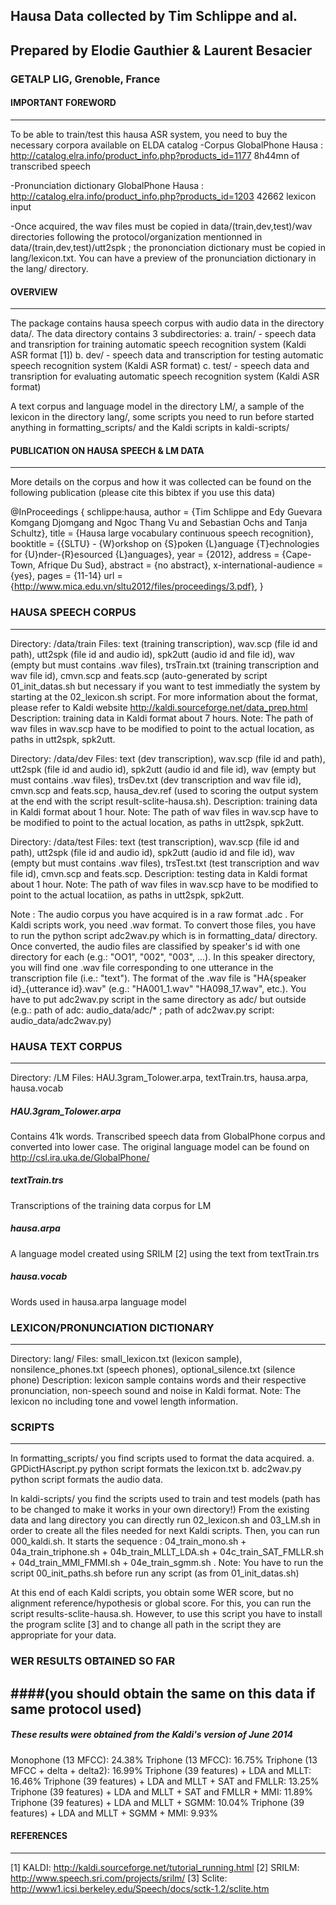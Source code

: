 
## Hausa Data collected by Tim Schlippe and al.
## Prepared by Elodie Gauthier & Laurent Besacier
### GETALP LIG, Grenoble, France



#### IMPORTANT FOREWORD
------------------------------------------------------------------------------------
To be able to train/test this hausa ASR system, you need to buy the necessary corpora available on ELDA catalog
-Corpus GlobalPhone Hausa :  http://catalog.elra.info/product_info.php?products_id=1177 
8h44mn of transcribed speech

-Pronunciation dictionary GlobalPhone Hausa :  http://catalog.elra.info/product_info.php?products_id=1203 
42662 lexicon input

-Once acquired, the wav files must be copied in data/(train,dev,test)/wav directories following the protocol/organization mentionned in data/(train,dev,test)/utt2spk ; the prononciation dictionary must be copied in lang/lexicon.txt. You can have a preview of the pronunciation dictionary in the lang/ directory.

#### OVERVIEW
------------------------------------------------------------------------------------
The package contains hausa speech corpus with audio data in the directory data/. The data directory contains 3 subdirectories:
a. train/ - speech data and transription for training automatic speech recognition system (Kaldi ASR format [1])
b. dev/ - speech data and transcription for testing automatic speech recognition system (Kaldi ASR format) 
c. test/ - speech data and transription for evaluating automatic speech recognition system (Kaldi ASR format)

A text corpus and language model in the directory LM/, a sample of the lexicon in the directory lang/, some scripts you need to run before started anything in formatting_scripts/ and the Kaldi scripts in kaldi-scripts/ 
 
#### PUBLICATION ON HAUSA SPEECH & LM DATA
------------------------------------------------------------------------------------
More details on the corpus and how it was collected can be found on the following publication (please cite this bibtex if you use this data)

 @InProceedings { schlippe:hausa,
  author = {Tim Schlippe and Edy Guevara Komgang Djomgang and Ngoc Thang Vu and Sebastian Ochs and Tanja Schultz},
  title = {Hausa large vocabulary continuous speech recognition},
  booktitle = {{SLTU} - {W}orkshop on {S}poken {L}anguage {T}echnologies for {U}nder-{R}esourced {L}anguages},
  year = {2012},
  address = {Cape-Town, Afrique Du Sud},
  abstract = {no abstract},
  x-international-audience = {yes},
  pages = {11-14}
  url = {http://www.mica.edu.vn/sltu2012/files/proceedings/3.pdf},
}

### HAUSA SPEECH CORPUS
------------------------------------------------------------------------------------
Directory: /data/train
Files: text (training transcription), wav.scp (file id and path), utt2spk (file id and audio id), spk2utt (audio id and file id), wav (empty but must contains .wav files), trsTrain.txt (training transcription and wav file id), cmvn.scp and feats.scp (auto-generated by script 01_init_datas.sh but necessary if you want to test immediatly the system by starting at the 02_lexicon.sh script. 
For more information about the format, please refer to Kaldi website http://kaldi.sourceforge.net/data_prep.html
Description: training data in Kaldi format about 7 hours. 
Note: The path of wav files in wav.scp have to be modified to point to the actual location, as paths in utt2spk, spk2utt.

Directory: /data/dev
Files: text (dev transcription), wav.scp (file id and path), utt2spk (file id and audio id), spk2utt (audio id and file id), wav (empty but must contains .wav files), trsDev.txt (dev transcription and wav file id), cmvn.scp and feats.scp, hausa_dev.ref (used to scoring the output system at the end with the script result-sclite-hausa.sh).
Description: training data in Kaldi format about 1 hour. 
Note: The path of wav files in wav.scp have to be modified to point to the actual location, as paths in utt2spk, spk2utt.

Directory: /data/test
Files: text (test transcription), wav.scp (file id and path), utt2spk (file id and audio id), spk2utt (audio id and file id), wav (empty but must contains .wav files), trsTest.txt (test transcription and wav file id), cmvn.scp and feats.scp.
Description: testing data in Kaldi format about 1 hour.
Note: The path of wav files in wav.scp have to be modified to point to the actual locatiion, as paths in utt2spk, spk2utt. 

Note : The audio corpus you have acquired is in a raw format .adc . For Kaldi scripts work, you need .wav format. To convert those files, you have to run the python script adc2wav.py which is in formatting_data/ directory. Once converted, the  audio files are classified by speaker's id with one directory for each (e.g.: "OO1", "002", "003", ...). In this speaker directory, you will find one .wav file corresponding to one utterance in the transcription file (i.e.: "text"). The format of the .wav file is "HA{speaker id}_{utterance id}.wav" (e.g.: "HA001_1.wav" "HA098_17.wav", etc.). You have to put adc2wav.py script in the same directory as adc/ but outside (e.g.: path of adc: audio_data/adc/*   ;   path of adc2wav.py script: audio_data/adc2wav.py) 


### HAUSA TEXT CORPUS
------------------------------------------------------------------------------------
Directory: /LM
Files: HAU.3gram_Tolower.arpa, textTrain.trs, hausa.arpa, hausa.vocab

##### HAU.3gram_Tolower.arpa
Contains 41k words. Transcribed speech data from GlobalPhone corpus and converted into lower case. The original language model can be found on http://csl.ira.uka.de/GlobalPhone/
##### textTrain.trs
Transcriptions of the training data corpus for LM
##### hausa.arpa
A language model created using SRILM [2] using the text from textTrain.trs 
##### hausa.vocab
Words used in hausa.arpa language model 


### LEXICON/PRONUNCIATION DICTIONARY
------------------------------------------------------------------------------------
Directory: lang/
Files: small_lexicon.txt (lexicon sample), nonsilence_phones.txt (speech phones), optional_silence.txt (silence phone)
Description: lexicon sample contains words and their respective pronunciation, non-speech sound and noise in Kaldi format. 
Note: The lexicon no including tone and vowel length information.


### SCRIPTS
------------------------------------------------------------------------------------
In formatting_scripts/ you find scripts used to format the data acquired.
a. GPDictHAscript.py python script formats the lexicon.txt 
b. adc2wav.py python script formats the audio data. 

In kaldi-scripts/ you find the scripts used to train and test models
(path has to be changed to make it works in your own directory!)
From the existing data and lang directory you can directly run 02_lexicon.sh and 03_LM.sh in order to create all the files needed for next Kaldi scripts. Then, you can run 000_kaldi.sh. It starts the sequence : 04_train_mono.sh + 04a_train_triphone.sh + 04b_train_MLLT_LDA.sh + 04c_train_SAT_FMLLR.sh + 04d_train_MMI_FMMI.sh + 04e_train_sgmm.sh . 
Note: You have to run the script 00_init_paths.sh before run any script (as from 01_init_datas.sh)

At this end of each Kaldi scripts, you obtain some WER score, but no alignment reference/hypothesis or global score. For this, you can run the script results-sclite-hausa.sh. However, to use this script you have to install the program sclite [3] and to change all path in the script they are appropriate for your data.

 
### WER RESULTS OBTAINED SO FAR 
####(you should obtain the same on this data if same protocol used)
------------------------------------------------------------------------------------
##### These results were obtained from the Kaldi's version of June 2014
Monophone (13 MFCC): 24.38% 
Triphone (13 MFCC): 16.75%
Triphone (13 MFCC + delta + delta2): 16.99%
Triphone (39 features) + LDA and MLLT: 16.46% 
Triphone (39 features) + LDA and MLLT + SAT and FMLLR: 13.25%
Triphone (39 features) + LDA and MLLT + SAT and FMLLR + MMI: 11.89%
Triphone (39 features) + LDA and MLLT + SGMM: 10.04%
Triphone (39 features) + LDA and MLLT + SGMM + MMI: 9.93%


#### REFERENCES
------------------------------------------------------------------------------------
[1] KALDI: http://kaldi.sourceforge.net/tutorial_running.html
[2] SRILM: http://www.speech.sri.com/projects/srilm/
[3] Sclite: http://www1.icsi.berkeley.edu/Speech/docs/sctk-1.2/sclite.htm

